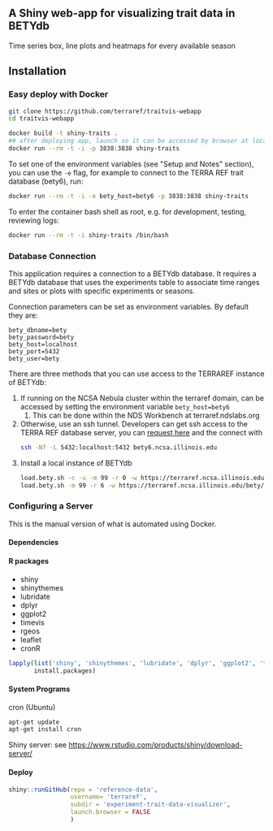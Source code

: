 ## A Shiny web-app for visualizing trait data in BETYdb

Time series box, line plots and heatmaps for every available season

## Installation

### Easy deploy with Docker

```sh
git clone https://github.com/terraref/traitvis-webapp
cd traitvis-webapp

docker build -t shiny-traits .
## after deploying app, launch so it can be accessed by browser at localhost:3838
docker run --rm -t -i -p 3838:3838 shiny-traits
```

To set one of the environment variables (see "Setup and Notes" section), you can use the `-e` flag, for example to connect to the TERRA REF trait database (bety6), run:

```sh
docker run --rm -t -i -e bety_host=bety6 -p 3838:3838 shiny-traits
```

To enter the container bash shell as root, e.g. for development, testing, reviewing logs:

```sh
docker run --rm -t -i shiny-traits /bin/bash
```

### Database Connection

This application requires a connection to a BETYdb database. It requires a BETYdb database that uses the experiments table to associate time ranges and sites or plots with specific experiments or seasons.

Connection parameters can be set as environment variables. By default they are:

```
bety_dbname=bety
bety_password=bety
bety_host=localhost
bety_port=5432
bety_user=bety
```

There are three methods that you can use access to the TERRAREF instance of BETYdb:

1. If running on the NCSA Nebula cluster within the terraref domain, can be accessed by setting the environment variable `bety_host=bety6`
    1. This can be done within the NDS Workbench at terraref.ndslabs.org
2. Otherwise, use an ssh tunnel. Developers can get ssh access to the TERRA REF database server, you can [request here](https://identity.ncsa.illinois.edu/join/TU49BUUEDM) and the connect with
    ```sh
    ssh -Nf -L 5432:localhost:5432 bety6.ncsa.illinois.edu
    ```    
3. Install a local instance of BETYdb
    ```sh
    load.bety.sh -c -u -m 99 -r 0 -w https://terraref.ncsa.illinois.edu/bety/dump/bety0/bety.tar.gz
    load.bety.sh -m 99 -r 6 -w https://terraref.ncsa.illinois.edu/bety/dump/bety6/bety.tar.gz
    ```


### Configuring a Server

This is the manual version of what is automated using Docker.

#### Dependencies


#### R packages

- shiny
- shinythemes
- lubridate
- dplyr
- ggplot2
- timevis
- rgeos
- leaflet
- cronR

```r
lapply(list('shiny', 'shinythemes', 'lubridate', 'dplyr', 'ggplot2', 'timevis', 'rgeos', 'leaflet', 'cronR'),
       install.packages)
```

#### System Programs 

cron (Ubuntu)

```sh
apt-get update
apt-get install cron
```

Shiny server: see https://www.rstudio.com/products/shiny/download-server/

#### Deploy

```r
shiny::runGitHub(repo = 'reference-data', 
                 username= 'terraref', 
                 subdir = 'experiment-trait-data-visualizer',
                 launch.browser = FALSE
                 )
```

